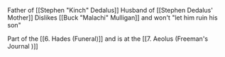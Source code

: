 Father of [[Stephen "Kinch" Dedalus]]
Husband of [[Stephen Dedalus' Mother]]
Dislikes [[Buck "Malachi" Mulligan]] and won't "let him ruin his son"

Part of the [[6. Hades (Funeral)]] and is at the [[7. Aeolus (Freeman's Journal )]]